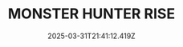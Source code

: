 ---
title: "MONSTER HUNTER RISE"
id: 1446780
date: 2025-03-31T21:41:12.419Z
link: games/steam/recent/monster-hunter-rise
image: http://media.steampowered.com/steamcommunity/public/images/apps/1446780/560dd364b52075b783424961a43c01f9b69fde15.jpg
playtime_2weeks: 1426
playtime_forever: 2529
playtime_windows_forever: 0
playtime_mac_forever: 0
playtime_linux_forever: 2529
playtime_deck_forever: 2529
---